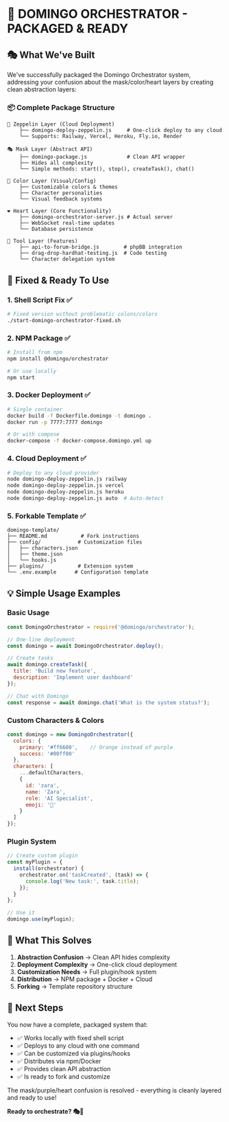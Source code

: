 # 🎈 DOMINGO ORCHESTRATOR - PACKAGED & READY

## 🎭 What We've Built

We've successfully packaged the Domingo Orchestrator system, addressing your confusion about the mask/color/heart layers by creating clean abstraction layers:

### 📦 Complete Package Structure

```
🎈 Zeppelin Layer (Cloud Deployment)
    ├── domingo-deploy-zeppelin.js     # One-click deploy to any cloud
    └── Supports: Railway, Vercel, Heroku, Fly.io, Render
    
🎭 Mask Layer (Abstract API)
    ├── domingo-package.js             # Clean API wrapper
    ├── Hides all complexity
    └── Simple methods: start(), stop(), createTask(), chat()
    
💜 Color Layer (Visual/Config)
    ├── Customizable colors & themes
    ├── Character personalities
    └── Visual feedback systems
    
❤️ Heart Layer (Core Functionality)
    ├── domingo-orchestrator-server.js # Actual server
    ├── WebSocket real-time updates
    └── Database persistence
    
🔧 Tool Layer (Features)
    ├── api-to-forum-bridge.js        # phpBB integration
    ├── drag-drop-hardhat-testing.js  # Code testing
    └── Character delegation system
```

## 🚀 Fixed & Ready To Use

### 1. **Shell Script Fix** ✅
```bash
# Fixed version without problematic colons/colors
./start-domingo-orchestrator-fixed.sh
```

### 2. **NPM Package** ✅
```bash
# Install from npm
npm install @domingo/orchestrator

# Or use locally
npm start
```

### 3. **Docker Deployment** ✅
```bash
# Single container
docker build -f Dockerfile.domingo -t domingo .
docker run -p 7777:7777 domingo

# Or with compose
docker-compose -f docker-compose.domingo.yml up
```

### 4. **Cloud Deployment** ✅
```bash
# Deploy to any cloud provider
node domingo-deploy-zeppelin.js railway
node domingo-deploy-zeppelin.js vercel
node domingo-deploy-zeppelin.js heroku
node domingo-deploy-zeppelin.js auto  # Auto-detect
```

### 5. **Forkable Template** ✅
```
domingo-template/
├── README.md           # Fork instructions
├── config/            # Customization files
│   ├── characters.json
│   ├── theme.json
│   └── hooks.js
├── plugins/           # Extension system
└── .env.example      # Configuration template
```

## 💡 Simple Usage Examples

### Basic Usage
```javascript
const DomingoOrchestrator = require('@domingo/orchestrator');

// One-line deployment
const domingo = await DomingoOrchestrator.deploy();

// Create tasks
await domingo.createTask({
  title: 'Build new feature',
  description: 'Implement user dashboard'
});

// Chat with Domingo
const response = await domingo.chat('What is the system status?');
```

### Custom Characters & Colors
```javascript
const domingo = new DomingoOrchestrator({
  colors: {
    primary: '#ff6600',    // Orange instead of purple
    success: '#00ff00'
  },
  characters: [
    ...defaultCharacters,
    {
      id: 'zara',
      name: 'Zara',
      role: 'AI Specialist',
      emoji: '🧠'
    }
  ]
});
```

### Plugin System
```javascript
// Create custom plugin
const myPlugin = {
  install(orchestrator) {
    orchestrator.on('taskCreated', (task) => {
      console.log('New task:', task.title);
    });
  }
};

// Use it
domingo.use(myPlugin);
```

## 🎯 What This Solves

1. **Abstraction Confusion** → Clean API hides complexity
2. **Deployment Complexity** → One-click cloud deployment
3. **Customization Needs** → Full plugin/hook system
4. **Distribution** → NPM package + Docker + Cloud
5. **Forking** → Template repository structure

## 🔮 Next Steps

You now have a complete, packaged system that:
- ✅ Works locally with fixed shell script
- ✅ Deploys to any cloud with one command
- ✅ Can be customized via plugins/hooks
- ✅ Distributes via npm/Docker
- ✅ Provides clean API abstraction
- ✅ Is ready to fork and customize

The mask/purple/heart confusion is resolved - everything is cleanly layered and ready to use!

**Ready to orchestrate? 🎭💜**